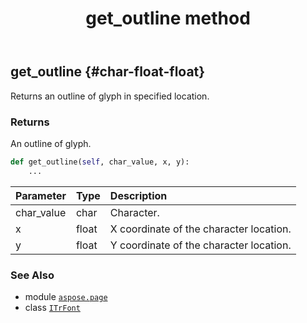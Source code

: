 ﻿---
title: get_outline method
second_title: Aspose.Page for Python via .NET API References
description: 
type: docs
weight: 50
url: /python-net/aspose.page/itrfont/get_outline/
is_root: false
---

## get_outline {#char-float-float}

Returns an outline of glyph in specified location.


### Returns 


An outline of glyph.


```python
def get_outline(self, char_value, x, y):
    ...
```


| Parameter | Type | Description |
| :- | :- | :- |
| char_value | char | Character. |
| x | float | X coordinate of the character location. |
| y | float | Y coordinate of the character location. |



### See Also
* module [`aspose.page`](../../)
* class [`ITrFont`](/page/python-net/aspose.page/itrfont)
